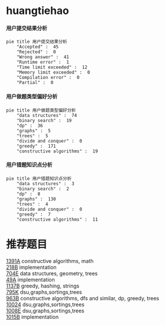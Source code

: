 # huangtiehao

<!-- tabs:start -->



#### **用户提交结果分析**

```mermaid
pie title 用户提交结果分析
    "Accepted" :  45
    "Rejected" :  0
    "Wrong answer" :  41
    "Runtime error" :  1
    "Time limit exceeded" :  12
    "Memory limit exceeded" :  0
    "Compilation error" :  0
    "Partial" :  0
```

#### **用户做题类型偏好分析**

```mermaid
pie title 用户做题类型偏好分析
    "data structures" :  74
    "binary search" :  19
    "dp" :  36
    "graphs" :  5
    "trees" :  5
    "divide and conquer" :  0
    "greedy" :  171
    "constructive algorithms" :  19
```
#### **用户错题知识点分析**

```mermaid
pie title 用户错题知识点分析
    "data structures" :  3
    "binary search" :  2
    "dp" :  8
    "graphs" :  130
    "trees" :  4
    "divide and conquer" :  0
    "greedy" :  7
    "constructive algorithms" :  11
```



<!-- tabs:end -->
# 推荐题目
[1391A](https://codeforces.com/contest/1391/problem/A)		constructive algorithms,
                        math		  
[218B](https://codeforces.com/contest/218/problem/B)		implementation		  
[704E](https://codeforces.com/contest/704/problem/E)		data structures,
                        geometry,
                        trees		  
[49A](https://codeforces.com/contest/49/problem/A)		implementation		  
[1137B](https://codeforces.com/contest/1137/problem/B)		greedy,
                        hashing,
                        strings		  
[795K](https://codeforces.com/contest/795/problem/K)		dsu,graphs,sortings,trees		  
[963B](https://codeforces.com/contest/963/problem/B)		constructive algorithms,
                        dfs and similar,
                        dp,
                        greedy,
                        trees		  
[10024](https://codeforces.com/contest/1002/problem/4)		dsu,graphs,sortings,trees		  
[1008E](https://codeforces.com/contest/1008/problem/E)		dsu,graphs,sortings,trees		  
[1015B](https://codeforces.com/contest/1015/problem/B)		implementation		  
